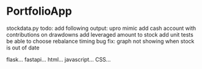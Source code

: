 # PortfolioApp

stockdata.py
todo:
add following output:
    upro mimic
add cash account with contributions on drawdowns
add leveraged amount to stock
add unit tests
be able to choose rebalance timing
bug fix:
    graph not showing when stock is out of date

flask...
fastapi...
html...
javascript...
CSS...